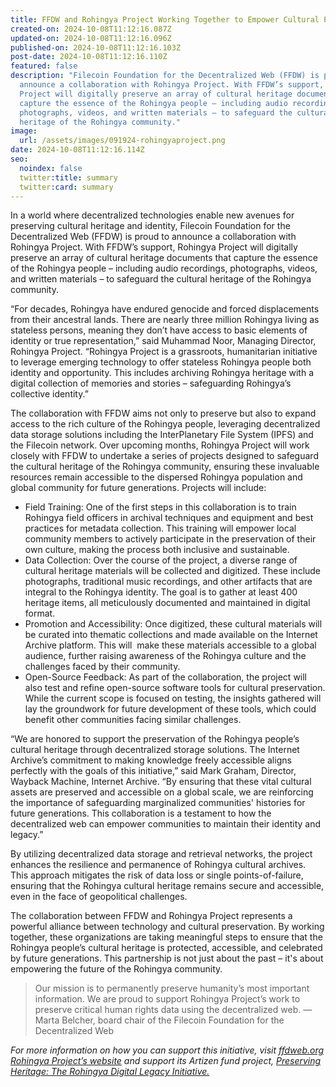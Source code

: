 ```yaml
---
title: FFDW and Rohingya Project Working Together to Empower Cultural Preservation and Digital Legacy
created-on: 2024-10-08T11:12:16.087Z
updated-on: 2024-10-08T11:12:16.096Z
published-on: 2024-10-08T11:12:16.103Z
post-date: 2024-10-08T11:12:16.110Z
featured: false
description: "Filecoin Foundation for the Decentralized Web (FFDW) is proud to
  announce a collaboration with Rohingya Project. With FFDW’s support, Rohingya
  Project will digitally preserve an array of cultural heritage documents that
  capture the essence of the Rohingya people – including audio recordings,
  photographs, videos, and written materials – to safeguard the cultural
  heritage of the Rohingya community."
image:
  url: /assets/images/091924-rohingyaproject.png
date: 2024-10-08T11:12:16.114Z
seo:
  noindex: false
  twitter:title: summary
  twitter:card: summary
---
```


In a world where decentralized technologies enable new avenues for preserving cultural heritage and identity, Filecoin Foundation for the Decentralized Web (FFDW) is proud to announce a collaboration with Rohingya Project. With FFDW’s support, Rohingya Project will digitally preserve an array of cultural heritage documents that capture the essence of the Rohingya people – including audio recordings, photographs, videos, and written materials – to safeguard the cultural heritage of the Rohingya community. 

“For decades, Rohingya have endured genocide and forced displacements from their ancestral lands. There are nearly three million Rohingya living as stateless persons, meaning they don’t have access to basic elements of identity or true representation,” said Muhammad Noor, Managing Director, Rohingya Project. “Rohingya Project is a grassroots, humanitarian initiative to leverage emerging technology to offer stateless Rohingya people both identity and opportunity. This includes archiving Rohingya heritage with a digital collection of memories and stories – safeguarding Rohingya’s collective identity.”

The collaboration with FFDW aims not only to preserve but also to expand access to the rich culture of the Rohingya people, leveraging decentralized data storage solutions including the InterPlanetary File System (IPFS) and the Filecoin network. Over upcoming months, Rohingya Project will work closely with FFDW to undertake a series of projects designed to safeguard the cultural heritage of the Rohingya community, ensuring these invaluable resources remain accessible to the dispersed Rohingya population and global community for future generations. Projects will include: 

- Field Training: One of the first steps in this collaboration is to train Rohingya field officers in archival techniques and equipment and best practices for metadata collection. This training will empower local community members to actively participate in the preservation of their own culture, making the process both inclusive and sustainable.
- Data Collection: Over the course of the project, a diverse range of cultural heritage materials will be collected and digitized. These include photographs, traditional music recordings, and other artifacts that are integral to the Rohingya identity. The goal is to gather at least 400 heritage items, all meticulously documented and maintained in digital format.
- Promotion and Accessibility: Once digitized, these cultural materials will be curated into thematic collections and made available on the Internet Archive platform. This will  make these materials accessible to a global audience, further raising awareness of the Rohingya culture and the challenges faced by their community.
- Open-Source Feedback: As part of the collaboration, the project will also test and refine open-source software tools for cultural preservation. While the current scope is focused on testing, the insights gathered will lay the groundwork for future development of these tools, which could benefit other communities facing similar challenges.

“We are honored to support the preservation of the Rohingya people’s cultural heritage through decentralized storage solutions. The Internet Archive’s commitment to making knowledge freely accessible aligns perfectly with the goals of this initiative,” said Mark Graham, Director, Wayback Machine, Internet Archive. “By ensuring that these vital cultural assets are preserved and accessible on a global scale, we are reinforcing the importance of safeguarding marginalized communities' histories for future generations. This collaboration is a testament to how the decentralized web can empower communities to maintain their identity and legacy.”

By utilizing decentralized data storage and retrieval networks, the project enhances the resilience and permanence of Rohingya cultural archives. This approach mitigates the risk of data loss or single points-of-failure, ensuring that the Rohingya cultural heritage remains secure and accessible, even in the face of geopolitical challenges. 

The collaboration between FFDW and Rohingya Project represents a powerful alliance between technology and cultural preservation. By working together, these organizations are taking meaningful steps to ensure that the Rohingya people’s cultural heritage is protected, accessible, and celebrated by future generations. This partnership is not just about the past – it's about empowering the future of the Rohingya community.

> Our mission is to permanently preserve humanity’s most important information. We are proud to support Rohingya Project’s work to preserve critical human rights data using the decentralized web. —Marta Belcher, board chair of the Filecoin Foundation for the Decentralized Web

_For more information on how you can support this initiative, visit [ffdweb.org](https://ffdweb.org) [Rohingya Project’s website](https://rohingyaproject.com/) and support its Artizen fund project, [Preserving Heritage: The Rohingya Digital Legacy Initiative.](https://artizen.fund/index/p/rohingya-digital-cultural-preservation?season=4)_
